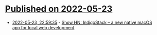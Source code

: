 # [Published on 2022-05-23](index.md)

* [2022-05-23, 22:59:35](https://news.ycombinator.com/item?id=31485898) - [Show HN: IndigoStack – a new native macOS app for local web development](https://indigostack.app/)
